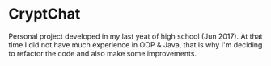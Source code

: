 # CryptChat
Personal project developed in my last yeat of high school (Jun 2017).
At that time I did not have much experience in OOP & Java, that is why I'm deciding to refactor the code and also make some improvements.


